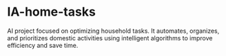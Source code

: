 # IA-home-tasks
AI project focused on optimizing household tasks. It automates, organizes, and prioritizes domestic activities using intelligent algorithms to improve efficiency and save time.
